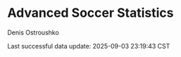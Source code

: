 # Advanced Soccer Statistics
Denis Ostroushko

<!-- gfm -->

Last successful data update: 2025-09-03 23:19:43 CST
